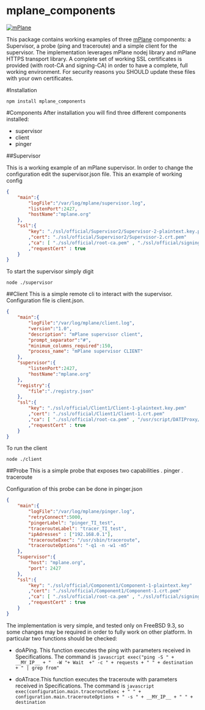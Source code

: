 mplane_components
=================

[![mPlane](http://www.ict-mplane.eu/sites/default/files//public/mplane_final_256x_0.png)](http://www.ict-mplane.eu/)


This package contains working examples of three [mPlane](http://www.ict-mplane.eu/) components: a Supervisor, a probe (ping and traceroute) and a simple client for the supervisor. 
The implementation leverages mPlane nodej library and mPlane HTTPS transport library.
A complete set of working SSL certificates is provided (with root-CA and signing-CA) in order to have a complete, full working environment. 
For security reasons you SHOULD update these files with your own certificates.

#Installation

`npm install mplane_components`

#Components
After installation you will find three different components installed:

- supervisor
- client
- pinger
    
##Supervisor
    
This is a working example of an mPlane supervisor. In order to change the configuration edit the supervisor.json file.
This an example of working config

```json
{
    "main":{
        "logFile":"/var/log/mplane/supervisor.log",
        "listenPort":2427,
        "hostName":"mplane.org"
    },
    "ssl":{
        "key": "./ssl/official/Supervisor2/Supervisor-2-plaintext.key.pem"
        ,"cert": "./ssl/official/Supervisor2/Supervisor-2.crt.pem"
        ,"ca": [ "./ssl/official/root-ca.pem" , "./ssl/official/signing-ca.pem" ]
        ,"requestCert" : true
    }
}
```

To start the supervisor simply digit
```
node ./supervisor
```

##Client
This is a simple remote cli to interact with the supervisor.
Configuration file is client.json.
```json
{
    "main":{
        "logFile":"/var/log/mplane/client.log",
        "version":"1.0",
        "description": "mPlane supervisor client",
        "prompt_separator":"#",
        "minimum_columns_required":150,
        "process_name": "mPlane supervisor CLIENT"
    },
    "supervisor":{
        "listenPort":2427,
        "hostName":"mplane.org"
    },
    "registry":{
        "file":"./registry.json"
    },
    "ssl":{
        "key": "./ssl/official/Client1/Client-1-plaintext.key.pem"
        ,"cert": "./ssl/official/Client1/Client-1.crt.pem"
        ,"ca": [ "./ssl/official/root-ca.pem" , "/usr/script/DATIProxy/ssl/official/signing-ca.pem" ]
        ,"requestCert" : true
    }
}
```

To run the client
```
node ./client
```

##Probe
This is a simple probe that exposes two capabilities
    . pinger
    . traceroute

Configuration of this probe can be done in pinger.json
 
```json
{
    "main":{
        "logFile":"/var/log/mplane/pinger.log",
        "retryConnect":5000,
        "pingerLabel": "pinger_TI_test",
        "tracerouteLabel": "tracer_TI_test",
        "ipAdresses" : ["192.168.0.1"],
        "tracerouteExec": "/usr/sbin/traceroute",
        "tracerouteOptions": "-q1 -n -w1 -m5"
    },
    "supervisor":{
        "host": "mplane.org",
        "port": 2427
    },
    "ssl":{
        "key": "./ssl/official/Component1/Component-1-plaintext.key"
        ,"cert": "./ssl/official/Component1/Component-1.crt.pem"
        ,"ca": [ "./ssl/official/root-ca.pem" , "./ssl/official/signing-ca.pem" ]
        ,"requestCert" : true
    }
}
```

The implementation is very simple, and tested only on FreeBSD 9.3, so some changes may be required in order to fully work on other platform.
In particular two functions should be checked:
- doAPing. This function executes the ping with parameters received in Specifications. The command is 
       ```javascript exec("ping -S " + __MY_IP__ + "  -W "+ Wait  +" -c " + requests + " " + destination  + " | grep from"```
    
- doATrace.This function executes the traceroute with parameters received in Specifications. The command is 
        ```javascript exec(configuration.main.tracerouteExec + " " + configuration.main.tracerouteOptions + " -s " + __MY_IP__ + " " + destination```
         
         